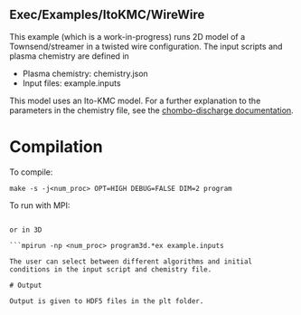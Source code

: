## Exec/Examples/ItoKMC/WireWire

This example (which is a work-in-progress) runs 2D model of a Townsend/streamer in a twisted wire configuration.
The input scripts and plasma chemistry are defined in

* Plasma chemistry: chemistry.json
* Input files: example.inputs

This model uses an Ito-KMC model.
For a further explanation to the parameters in the chemistry file, see the [chombo-discharge documentation](https://chombo-discharge.github.io/chombo-discharge/Applications/ItoKMC.html#json-0d-chemistry-interface).

# Compilation

To compile:

```make -s -j<num_proc> OPT=HIGH DEBUG=FALSE DIM=2 program```

To run with MPI:

```mpirun -np <num_proc> program2d.*ex example.inputs

or in 3D

```mpirun -np <num_proc> program3d.*ex example.inputs

The user can select between different algorithms and initial conditions in the input script and chemistry file.

# Output

Output is given to HDF5 files in the plt folder.
